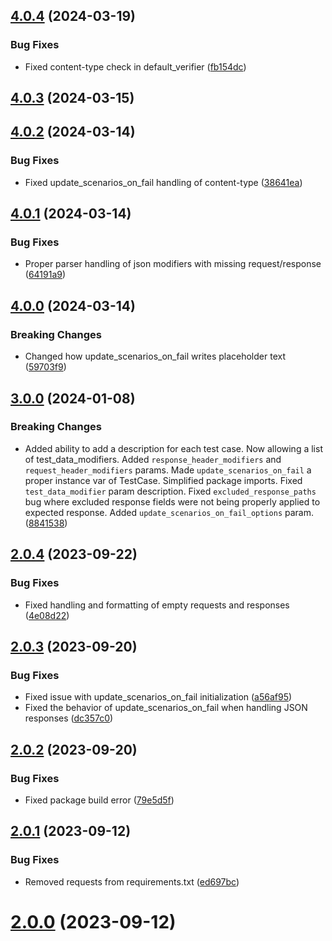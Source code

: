 ## [4.0.4](https://github.com/alexschimpf/rest-api-tester/compare/v4.0.3...v4.0.4) (2024-03-19)


### Bug Fixes

* Fixed content-type check in default_verifier ([fb154dc](https://github.com/alexschimpf/rest-api-tester/commit/fb154dc89c512eb60b92f955847bd326d6669dfc))

## [4.0.3](https://github.com/alexschimpf/rest-api-tester/compare/v4.0.2...v4.0.3) (2024-03-15)

## [4.0.2](https://github.com/alexschimpf/rest-api-tester/compare/v4.0.1...v4.0.2) (2024-03-14)


### Bug Fixes

* Fixed update_scenarios_on_fail handling of content-type ([38641ea](https://github.com/alexschimpf/rest-api-tester/commit/38641ea49eef85fa1e0f78a88322cca9472742ed))

## [4.0.1](https://github.com/alexschimpf/rest-api-tester/compare/v4.0.0...v4.0.1) (2024-03-14)


### Bug Fixes

* Proper parser handling of json modifiers with missing request/response ([64191a9](https://github.com/alexschimpf/rest-api-tester/commit/64191a950ac9bed6d424db61c3be58b193606b97))

## [4.0.0](https://github.com/alexschimpf/rest-api-tester/compare/v3.0.0...v4.0.0) (2024-03-14)


### Breaking Changes

* Changed how update_scenarios_on_fail writes placeholder text ([59703f9](https://github.com/alexschimpf/rest-api-tester/commit/59703f948a0a3ddd7fbdd037d5108e9f292d5ede))

## [3.0.0](https://github.com/alexschimpf/rest-api-tester/compare/v2.0.4...v3.0.0) (2024-01-08)


### Breaking Changes

* Added ability to add a description for each test case. Now allowing a list of test_data_modifiers. Added `response_header_modifiers` and `request_header_modifiers` params. Made `update_scenarios_on_fail` a proper instance var of TestCase. Simplified package imports. Fixed `test_data_modifier` param  description. Fixed `excluded_response_paths` bug where excluded response fields were not being properly applied to expected response. Added `update_scenarios_on_fail_options` param. ([8841538](https://github.com/alexschimpf/rest-api-tester/commit/88415387f9313dbe67854e8de921be2ede388dcf))

## [2.0.4](https://github.com/alexschimpf/rest-api-tester/compare/v2.0.3...v2.0.4) (2023-09-22)


### Bug Fixes

* Fixed handling and formatting of empty requests and responses ([4e08d22](https://github.com/alexschimpf/rest-api-tester/commit/4e08d229e4d853994cb0c5b2763ad1c6b78eedc5))

## [2.0.3](https://github.com/alexschimpf/rest-api-tester/compare/v2.0.2...v2.0.3) (2023-09-20)


### Bug Fixes

* Fixed issue with update_scenarios_on_fail initialization ([a56af95](https://github.com/alexschimpf/rest-api-tester/commit/a56af952e4310bf6ba689c4f005c8c3389668b0e))
* Fixed the behavior of update_scenarios_on_fail when handling JSON responses ([dc357c0](https://github.com/alexschimpf/rest-api-tester/commit/dc357c0b66d07b7a5aa7bff60304227782aeea75))

## [2.0.2](https://github.com/alexschimpf/rest-api-tester/compare/v2.0.1...v2.0.2) (2023-09-20)


### Bug Fixes

* Fixed package build error ([79e5d5f](https://github.com/alexschimpf/rest-api-tester/commit/79e5d5f4980afab60ae2745799621b16fb8bf65a))

## [2.0.1](https://github.com/alexschimpf/rest-api-tester/compare/v2.0.0...v2.0.1) (2023-09-12)


### Bug Fixes

* Removed requests from requirements.txt ([ed697bc](https://github.com/alexschimpf/rest-api-tester/commit/ed697bc17d352c359e6585872ba3dca98ba30d31))

# [2.0.0](https://github.com/alexschimpf/rest-api-tester/compare/v1.0.0...v2.0.0) (2023-09-12)

